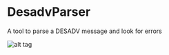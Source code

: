 DesadvParser
============

A tool to parse a DESADV message and look for errors


![alt tag](https://lh3.googleusercontent.com/fJHRB7XsEhk-QCS-ozmzhH2zESiEgAt8rhZRjFR5hGVAOr8rZu3_lBUeJ_O6QL-90AA-k790wsQ)
